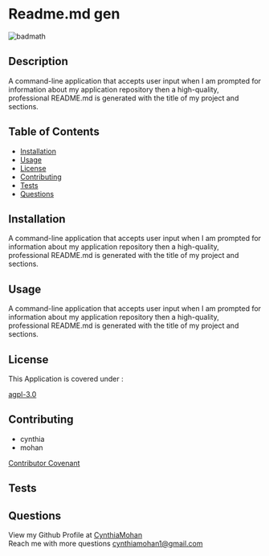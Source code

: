 
# Readme.md gen


![badmath](https://img.shields.io/static/v1?label=license&message=agpl-3.0&color=green)


## Description
A command-line application that accepts user input when I am prompted for information about my application repository then a high-quality, professional README.md is generated with the title of my project and sections. 

## Table of Contents 

* [Installation](#installation)
* [Usage](#usage)
* [License](#license)
* [Contributing](#contributing)
* [Tests](#tests)
* [Questions](#questions)


## Installation
A command-line application that accepts user input when I am prompted for information about my application repository then a high-quality, professional README.md is generated with the title of my project and sections. 

## Usage 
A command-line application that accepts user input when I am prompted for information about my application repository then a high-quality, professional README.md is generated with the title of my project and sections. 

## License

This Application is covered under : 

[agpl-3.0](https://choosealicense.com/licenses/agpl-3.0)
<br />


## Contributing

* cynthia<br />
* mohan<br />


[Contributor Covenant](https://www.contributor-covenant.org/)

## Tests

## Questions
View my Github Profile at [CynthiaMohan](http://github.com/CynthiaMohan)
<br />
Reach me with more questions <cynthiamohan1@gmail.com>


